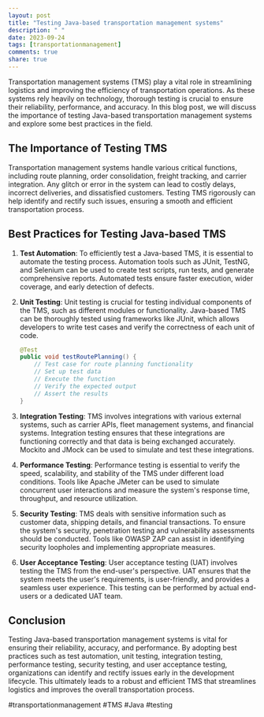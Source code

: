 ```yaml
---
layout: post
title: "Testing Java-based transportation management systems"
description: " "
date: 2023-09-24
tags: [transportationmanagement]
comments: true
share: true
---
```


Transportation management systems (TMS) play a vital role in streamlining logistics and improving the efficiency of transportation operations. As these systems rely heavily on technology, thorough testing is crucial to ensure their reliability, performance, and accuracy. In this blog post, we will discuss the importance of testing Java-based transportation management systems and explore some best practices in the field.

## The Importance of Testing TMS

Transportation management systems handle various critical functions, including route planning, order consolidation, freight tracking, and carrier integration. Any glitch or error in the system can lead to costly delays, incorrect deliveries, and dissatisfied customers. Testing TMS rigorously can help identify and rectify such issues, ensuring a smooth and efficient transportation process.

## Best Practices for Testing Java-based TMS

1. **Test Automation**: To efficiently test a Java-based TMS, it is essential to automate the testing process. Automation tools such as JUnit, TestNG, and Selenium can be used to create test scripts, run tests, and generate comprehensive reports. Automated tests ensure faster execution, wider coverage, and early detection of defects.

2. **Unit Testing**: Unit testing is crucial for testing individual components of the TMS, such as different modules or functionality. Java-based TMS can be thoroughly tested using frameworks like JUnit, which allows developers to write test cases and verify the correctness of each unit of code.

    ```java
    @Test
    public void testRoutePlanning() {
        // Test case for route planning functionality
        // Set up test data
        // Execute the function
        // Verify the expected output
        // Assert the results
    }
    ```

3. **Integration Testing**: TMS involves integrations with various external systems, such as carrier APIs, fleet management systems, and financial systems. Integration testing ensures that these integrations are functioning correctly and that data is being exchanged accurately. Mockito and JMock can be used to simulate and test these integrations.

4. **Performance Testing**: Performance testing is essential to verify the speed, scalability, and stability of the TMS under different load conditions. Tools like Apache JMeter can be used to simulate concurrent user interactions and measure the system's response time, throughput, and resource utilization.

5. **Security Testing**: TMS deals with sensitive information such as customer data, shipping details, and financial transactions. To ensure the system's security, penetration testing and vulnerability assessments should be conducted. Tools like OWASP ZAP can assist in identifying security loopholes and implementing appropriate measures.

6. **User Acceptance Testing**: User acceptance testing (UAT) involves testing the TMS from the end-user's perspective. UAT ensures that the system meets the user's requirements, is user-friendly, and provides a seamless user experience. This testing can be performed by actual end-users or a dedicated UAT team.

## Conclusion

Testing Java-based transportation management systems is vital for ensuring their reliability, accuracy, and performance. By adopting best practices such as test automation, unit testing, integration testing, performance testing, security testing, and user acceptance testing, organizations can identify and rectify issues early in the development lifecycle. This ultimately leads to a robust and efficient TMS that streamlines logistics and improves the overall transportation process.

#transportationmanagement #TMS #Java #testing